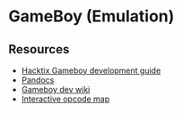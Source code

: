 # GameBoy (Emulation)

## Resources

- [Hacktix Gameboy development guide](https://hacktixme.ga/GBEDG/)
- [Pandocs](https://gbdev.io/pandocs)
- [Gameboy dev wiki](https://gbdev.gg8.se/wiki/)
- [Interactive opcode map](https://izik1.github.io/gbops/)